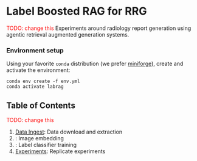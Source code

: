 # Label Boosted RAG for RRG
<span style="color:red">TODO: change this</span> Experiments around radiology report generation using agentic retrieval augmented generation systems.

### Environment setup
Using your favorite `conda` distribution (we prefer [miniforge](https://github.com/conda-forge/miniforge)), create and activate the environment:
```
conda env create -f env.yml
conda activate labrag
```

## Table of Contents
<span style="color:red">TODO: change this</span>
1. [Data Ingest](data-ingest.md): Data download and extraction
1. [](): Image embedding
1. [](): Label classifier training
1. [Experiments](experiments.md): Replicate experiments
